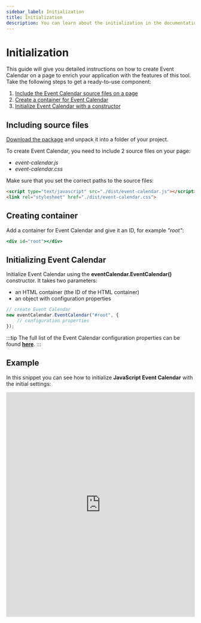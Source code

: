 ```yaml
---
sidebar_label: Initialization
title: Initialization
description: You can learn about the initialization in the documentation of the DHTMLX JavaScript Event Calendar library. Browse developer guides and API reference, try out code examples and live demos, and download a free 30-day evaluation version of DHTMLX Event Calendar.
---
```


# Initialization

This guide will give you detailed instructions on how to create Event Calendar on a page to enrich your application with the features of this tool. Take the following steps to get a ready-to-use component:

1. [Include the Event Calendar source files on a page](#including-source-files)
2. [Create a container for Event Calendar](#creating-container)
3. [Initialize Event Calendar with a constructor](#initializing-event-calendar)

## Including source files

[Download the package](https://dhtmlx.com/docs/products/dhtmlxEventCalendar/download.shtml) and unpack it into a folder of your project.

To create Event Calendar, you need to include 2 source files on your page:

- *event-calendar.js*
- *event-calendar.css*

Make sure that you set the correct paths to the source files:

~~~html title="index.html"
<script type="text/javascript" src="./dist/event-calendar.js"></script>  
<link rel="stylesheet" href="./dist/event-calendar.css">
~~~

## Creating container

Add a container for Event Calendar and give it an ID, for example *"root"*:

~~~jsx title="index.html"
<div id="root"></div>
~~~

## Initializing Event Calendar

Initialize Event Calendar using the **eventCalendar.EventCalendar()** constructor. It takes two parameters:

- an HTML container (the ID of the HTML container)
- an object with configuration properties

~~~jsx title="index.html"
// create Event Calendar
new eventCalendar.EventCalendar("#root", {
    // configuration properties
});
~~~

:::tip
The full list of the Event Calendar configuration properties can be found [**here**](../../api/overview/properties_overview).
:::
## Example

In this snippet you can see how to initialize **JavaScript Event Calendar** with the initial settings:

<iframe src="https://snippet.dhtmlx.com/btytgzed?mode=result" frameborder="0" class="snippet_iframe" width="100%" height="600"></iframe>